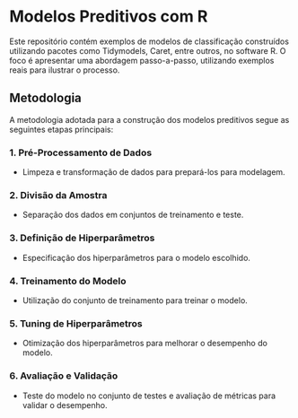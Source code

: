 <!DOCTYPE html>
<html>
<head>
</head>
<body>

<h1>Modelos Preditivos com R</h1>

<p>Este repositório contém exemplos de modelos de classificação construídos utilizando pacotes como Tidymodels, Caret, entre outros, no software R. O foco é apresentar uma abordagem passo-a-passo, utilizando exemplos reais para ilustrar o processo.</p>

<h2>Metodologia</h2>

<p>A metodologia adotada para a construção dos modelos preditivos segue as seguintes etapas principais:</p>

<h3>1. Pré-Processamento de Dados</h3>
<ul>
    <li>Limpeza e transformação de dados para prepará-los para modelagem.</li>
</ul>

<h3>2. Divisão da Amostra</h3>
<ul>
    <li>Separação dos dados em conjuntos de treinamento e teste.</li>
</ul>

<h3>3. Definição de Hiperparâmetros</h3>
<ul>
    <li>Especificação dos hiperparâmetros para o modelo escolhido.</li>
</ul>

<h3>4. Treinamento do Modelo</h3>
<ul>
    <li>Utilização do conjunto de treinamento para treinar o modelo.</li>
</ul>

<h3>5. Tuning de Hiperparâmetros</h3>
<ul>
    <li>Otimização dos hiperparâmetros para melhorar o desempenho do modelo.</li>
</ul>

<h3>6. Avaliação e Validação</h3>
<ul>
    <li>Teste do modelo no conjunto de testes e avaliação de métricas para validar o desempenho.</li>
</ul>

</body>
</html>

